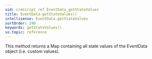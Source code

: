 ```yaml
---
uid: crmscript_ref_EventData_getStateValues
title: EventData.getStateValues()
intellisense: EventData.getStateValues
sortOrder: 290
keywords: getStateValues()
so.topic: reference
---
```


This method returns a Map containing all state values of the EventData object (i.e. custom values).


